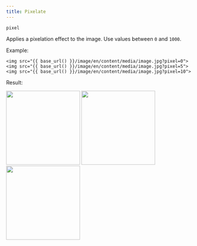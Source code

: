 ```yaml
---
title: Pixelate
---
```


`pixel`

Applies a pixelation effect to the image. Use values between `0` and `1000`.

Example:

```twig
<img src="{{ base_url() }}/image/en/content/media/image.jpg?pixel=0">
<img src="{{ base_url() }}/image/en/content/media/image.jpg?pixel=5">
<img src="{{ base_url() }}/image/en/content/media/image.jpg?pixel=10">
```

Result:

<img width="200" src="[base_url]/image/en/content/media/image.jpg?q=70&w=200&dpr=2&pixel=0" />
<img width="200" src="[base_url]/image/en/content/media/image.jpg?q=70&w=200&dpr=2&pixel=5" />
<img width="200" src="[base_url]/image/en/content/media/image.jpg?q=70&w=200&dpr=2&pixel=10" />
